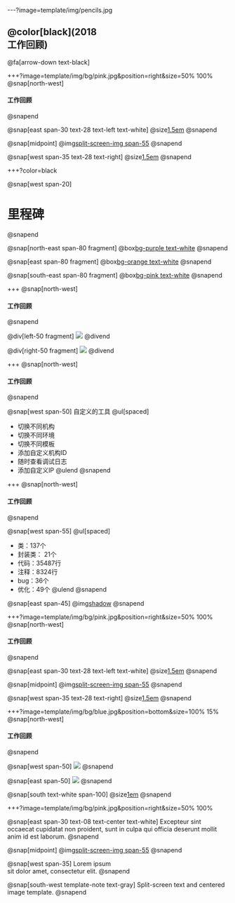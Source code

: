 ---?image=template/img/pencils.jpg

## @color[black](2018<br> 工作回顾)

@fa[arrow-down text-black]

+++?image=template/img/bg/pink.jpg&position=right&size=50% 100%
@snap[north-west]
#### 工作回顾
@snapend

@snap[east span-30 text-28 text-left text-white]
@size[1.5em](10套模板)
@snapend

@snap[midpoint]
@img[split-screen-img span-55](template/img/developer.jpg)
@snapend

@snap[west span-35 text-28 text-right]
@size[1.5em](14个APP)
@snapend

+++?color=black

@snap[west span-20]
# 里程碑
@snapend

@snap[north-east span-80 fragment]
@box[bg-purple text-white](1.#APP家的上线，使家长APP更加灵活和多变，交换不同模板和UI.)
@snapend

@snap[east span-80 fragment]
@box[bg-orange text-white](2.#iOS自动打包，结束了研发频繁手动打包发布上线的繁重和重复工作.)
@snapend

@snap[south-east span-80 fragment]
@box[bg-pink text-white](3.#爱校星共享APP上线，让家长APP面向更广小众培训机构申请即可入驻.)
@snapend

+++
@snap[north-west]
#### 工作回顾
@snapend

@div[left-50 fragment]
![](assets/img/d1.png)
@divend

@div[right-50 fragment]
![](assets/img/d1.png)
@divend

+++
@snap[north-west]
#### 工作回顾
@snapend

@snap[west span-50]
自定义的工具
@ul[spaced]
* 切换不同机构
* 切换不同环境
* 切换不同模板
* 添加自定义机构ID
* 随时查看调试日志
* 添加自定义IP
@ulend
@snapend


+++
@snap[north-west]
#### 工作回顾
@snapend

@snap[west span-55]
@ul[spaced]
* 类：137个
* 封装类： 21个
* 代码：35487行
* 注释：8324行
* bug：36个
* 优化：49个
@ulend
@snapend

@snap[east span-45]
@img[shadow](assets/img/conference.png)
@snapend

+++?image=template/img/bg/pink.jpg&position=right&size=50% 100%
@snap[north-west]
#### 工作回顾
@snapend

@snap[east span-30 text-28 text-left text-white]
@size[1.5em](10套模板)
@snapend

@snap[midpoint]
@img[split-screen-img span-55](template/img/developer.jpg)
@snapend

@snap[west span-35 text-28 text-right]
@size[1.5em](14个APP)
@snapend

+++?image=template/img/bg/blue.jpg&position=bottom&size=100% 15%
@snap[north-west]
#### 工作回顾
@snapend

@snap[west span-50]
![](media/15472006506731.jpg)
@snapend

@snap[east span-50]
![](media/15472007260695.jpg)
@snapend

@snap[south text-white  span-100]
@size[1em](节省了90%时间)
@snapend


+++?image=template/img/bg/pink.jpg&position=right&size=50% 100%

@snap[east span-30 text-08 text-center text-white]
Excepteur sint occaecat cupidatat non proident, sunt in culpa qui officia deserunt mollit anim id est laborum.
@snapend

@snap[midpoint]
@img[split-screen-img span-55](template/img/developer.jpg)
@snapend

@snap[west span-35]
Lorem ipsum<br>sit dolor amet, consectetur elit.
@snapend

@snap[south-west template-note text-gray]
Split-screen text and centered image template.
@snapend
